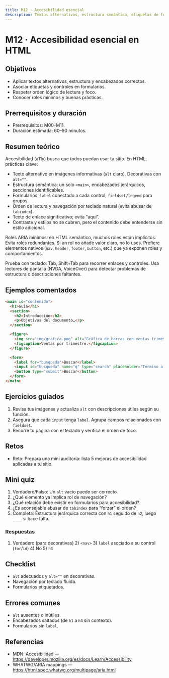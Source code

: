 ```yaml
---
title: M12 · Accesibilidad esencial
description: Textos alternativos, estructura semántica, etiquetas de formularios, roles mínimos y orden lógico.
---
```


# M12 · Accesibilidad esencial en HTML

## Objetivos
- Aplicar textos alternativos, estructura y encabezados correctos.
- Asociar etiquetas y controles en formularios.
- Respetar orden lógico de lectura y foco.
- Conocer roles mínimos y buenas prácticas.

## Prerrequisitos y duración
- Prerrequisitos: M00–M11.
- Duración estimada: 60–90 minutos.

## Resumen teórico
Accesibilidad (a11y) busca que todos puedan usar tu sitio. En HTML, prácticas clave:
- Texto alternativo en imágenes informativas (`alt` claro). Decorativas con `alt=""`.
- Estructura semántica: un solo `<main>`, encabezados jerárquicos, secciones identificables.
- Formularios: `label` conectado a cada control; `fieldset/legend` para grupos.
- Orden de lectura y navegación por teclado natural (evita abusar de `tabindex`).
- Texto de enlace significativo; evita “aquí”.
- Contraste y estilos no se cubren, pero el contenido debe entenderse sin estilo adicional.

Roles ARIA mínimos: en HTML semántico, muchos roles están implícitos. Evita roles redundantes. Si un rol no añade valor claro, no lo uses. Prefiere elementos nativos (`nav`, `header`, `footer`, `button`, etc.) que ya exponen roles y comportamientos.

Prueba con teclado: Tab, Shift+Tab para recorrer enlaces y controles. Usa lectores de pantalla (NVDA, VoiceOver) para detectar problemas de estructura o descripciones faltantes.

## Ejemplos comentados

```html
<main id="contenido">
  <h1>Guía</h1>
  <section>
    <h2>Introducción</h2>
    <p>Objetivos del documento…</p>
  </section>

  <figure>
    <img src="img/grafica.png" alt="Gráfica de barras con ventas trimestrales: Q1 10k, Q2 12k, Q3 9k, Q4 15k">
    <figcaption>Ventas por trimestre.</figcaption>
  </figure>

  <form>
    <label for="busqueda">Buscar</label>
    <input id="busqueda" name="q" type="search" placeholder="Término a buscar">
    <button type="submit">Buscar</button>
  </form>
</main>
```

## Ejercicios guiados
1) Revisa tus imágenes y actualiza `alt` con descripciones útiles según su función.
2) Asegura que cada `input` tenga `label`. Agrupa campos relacionados con `fieldset`.
3) Recorre tu página con el teclado y verifica el orden de foco.

## Retos
- Reto: Prepara una mini auditoría: lista 5 mejoras de accesibilidad aplicadas a tu sitio.

## Mini quiz
1) Verdadero/Falso: Un `alt` vacío puede ser correcto.  
2) ¿Qué elemento ya implica rol de navegación?  
3) ¿Qué relación debe existir en formularios para accesibilidad?  
4) ¿Es aconsejable abusar de `tabindex` para “forzar” el orden?  
5) Completa: Estructura jerárquica correcta con `h1` seguido de `h2`, luego `____` si hace falta.

### Respuestas
1) Verdadero (para decorativas)  2) `<nav>`  3) `label` asociado a su control (`for`/`id`)  4) No  5) `h3`

## Checklist
- `alt` adecuados y `alt=""` en decorativas.
- Navegación por teclado fluida.
- Formularios etiquetados.

## Errores comunes
- `alt` ausentes o inútiles.
- Encabezados saltados (de `h1` a `h4` sin contexto).
- Formularios sin `label`.

## Referencias
- MDN: Accesibilidad — https://developer.mozilla.org/es/docs/Learn/Accessibility  
- WHATWG/ARIA mappings — https://html.spec.whatwg.org/multipage/aria.html
